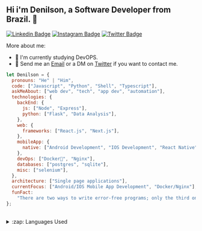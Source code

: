 ## Hi i'm Denilson, a Software Developer from Brazil.  👋

[![Linkedin Badge](https://img.shields.io/badge/-LinkedIn-blue?style=flat-square&logo=Linkedin&logoColor=white&link=https://www.linkedin.com/in/denilson-martins-2781951b2/)](https://www.linkedin.com/in/denilson-martins-2781951b2/)
[![Instagram Badge](https://img.shields.io/badge/-Instagram-purple?style=flat-square&logo=Instagram&logoColor=white&link=https://www.instagram.com/denilson_17y/)](https://www.instagram.com/denilson_17y/)
[![Twitter Badge](https://img.shields.io/badge/-Twitter-1DA1F2?style=flat-square&logo=twitter&logoColor=white&link=https://twitter.com/Denlson39595217)](https://twitter.com/Denlson39595217)


More about me:
- 🦾 I'm currently studying DevOPS.
- :email: Send me an [Email](mailto:contato.denilsonsilva@gmail.com) or a DM on [Twitter](https://twitter.com/Denlson39595217) if you want to contact me.

```javascript
let Denilson = {
  pronouns: "He" | "Him",
  code: ["Javascript", "Python", "Shell", "Typescript"],
  askMeAbout: ["web dev", "tech", "app dev", "automation"],
  technologies: {
    backEnd: {
      js: ["Node", "Express"],
      python: ["Flask", "Data Analysis"],
    },
    web: {
      frameworks: ["React.js", "Next.js"],
    },
    mobileApp: {
      native: ["Android Development", "IOS Development", "React Native"],
    },
    devOps: ["Docker🐳", "Nginx"],
    databases: ["postgres", "sqlite"],
    misc: ["selenium"],
  },
  architecture: ["Single page applications"],
  currentFocus: ["Android/IOS Mobile App Development", "Docker/Nginx"],
  funFact:
    "There are two ways to write error-free programs; only the third one works",
};
```

<br />
<details>
  <summary>:zap: Languages Used</summary>
  <img src="https://github-readme-stats.vercel.app/api/top-langs/?username=denilsonpy&layout=compact&bg_color=ffffff&text_color=333333">
</details>

